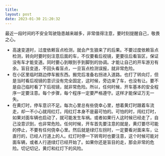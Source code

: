 ```yaml
---
title: 
layout: post
date: 2023-01-30 21:20:32
---
```


最近一段时间的不安全驾驶隐患越来越多，非常值得注意，要时刻提醒自己，敬畏之心。
* 高速变道时，过度依赖盲点检测，就会产生狼来了的后果。不要过度依赖盲点检测，转向时要时刻注意后面的车，不仅要看后视镜，更要往后看盲区，保证没有车才能变道。同时要心到眼到手到脚到的协调。才能让自己的开车游刃有余。盲目变道，不回头看盲点，一旦盲点检测误报，就非常危险。
* 在小区里临时路边停车搬东西。搬完后准备右拐进入道路。也打了转向灯，但是当时看后视镜的意识没有完全固定，这时候，旁边来了车，也没有让。要不是自己临时看了下后视镜，就非常危险。所以，任何时候，开车基本的安全程序一定要注意。每个步骤，每个程序一定要严格遵守。这样才能保证万无一失。
* 在黄灯时，停车意识不足。每次心里总有些侥幸心里，想着黄灯时跟着车流走，却一不小心就闯红灯。闯红灯本身不是最可怕的。可怕的时，闯红灯时，如果对面车辆也启动了，就可能发生车祸。或者如果行人这时候已经走了，自己没意识到，也非常危险。任何时候，开车首先要注意的就是，黄灯要尽可能的停止，不要有任何侥幸心里。然后就是绿灯左拐时，一定要看对面来车，让直行的，已经人行道上的人。红灯时停一下转弯时也要注意，这个时候可能对面车辆，或者人行道绿灯已经开始了。如果你还是盲目的走，那会非常的危险。切记切记，黄灯和红灯下的风险。
